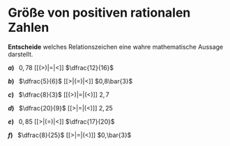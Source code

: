 <!--
version:  0.0.1

language: de

@style
input {
    text-align: center;
}

.flex-container {
    display: flex;
    flex-wrap: wrap;
    align-items: stretch;
    gap: 20px;
}

.flex-child {
    flex: 1;
    min-width: 350px;
    margin-right: 20px;
}

@media (max-width: 400px) {
    .flex-child {
        flex: 100%;
        margin-right: 0;
    }
}
@end

formula: \carry   \textcolor{red}{\scriptsize #1}
formula: \digit   \rlap{\carry{#1}}\phantom{#2}#2
formula: \permil  \text{‰}

import: https://raw.githubusercontent.com/LiaTemplates/Tikz-Jax/main/README.md

script: https://cdn.jsdelivr.net/gh/LiaTemplates/Tikz-Jax@main/dist/index.js


tags: Bruchrechnung, Dezimalzahlen, Periodizität, Zahlenverständnis, leicht, niedrig, Angeben

comment: Welche Zahl ist größer? Wähle aus.

author: Martin Lommatzsch

-->




# Größe von positiven rationalen Zahlen

**Entscheide** welches Relationszeichen eine wahre mathematische Aussage darstellt.


<section class="flex-container">
<div class="flex-child">

__$a)\;\;$__ $0,78$ [[($>$)|$=$|$<$]] $\dfrac{12}{16}$ 

</div>
<div class="flex-child">

__$b)\;\;$__ $\dfrac{5}{6}$ [[$>$|($=$)|$<$]] $0,8\bar{3}$ 

</div>
<div class="flex-child">

__$c)\;\;$__ $\dfrac{8}{3}$ [[($>$)|$=$|($<$)]] $2,7$ 

</div>
<div class="flex-child">

__$d)\;\;$__ $\dfrac{20}{9}$ [[$>$|$=$|($<$)]] $2,25$ 

</div>
<div class="flex-child">

__$e)\;\;$__ $0,85$ [[$>$|($=$)|$<$]] $\dfrac{17}{20}$ 

</div>
<div class="flex-child">

__$f)\;\;$__ $\dfrac{8}{25}$ [[$>$|$=$|($<$)]] $0,\bar{3}$ 

</div>
</section>





